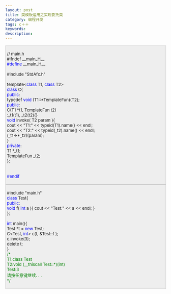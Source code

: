 ```yaml
---
layout: post
title: 类模板运用之实现委托类
category: 编程开发
tags: c＋＋
keywords: 
description: 
---
```


 

<div
style="border-right:#cccccc 1px solid;padding-right:5px;border-top:#cccccc 1px solid;padding-left:4px;font-size:13px;padding-bottom:4px;border-left:#cccccc 1px solid;width:98%;word-break:break-all;padding-top:4px;border-bottom:#cccccc 1px solid;background-color:#eeeeee;">

// main.h\
 \#ifndef \_\_main\_H\_\_\
 <span style="color:#0000ff;">\#define</span> \_\_main\_H\_\_\
\
 \#include "StdAfx.h"\
\
 template\<<span style="color:#0000ff;">class</span> T1, <span
style="color:#0000ff;">class</span> T2\>\
 <span style="color:#0000ff;">class</span> C{\
 <span style="color:#0000ff;">public</span>:\
     typedef <span
style="color:#0000ff;">void</span> (T1::\*TemplateFun)(T2);\
 <span style="color:#0000ff;">public</span>:\
     C(T1 \*t1, TemplateFun t2)\
         :\_t1(t1), \_t2(t2){}\
     <span style="color:#0000ff;">void</span> invoke( T2 param ){\
         cout \<\< "T1:" \<\< typeid(T1).name() \<\< endl;\
         cout \<\< "T2:" \<\< typeid(\_t2).name() \<\< endl;\
         (\_t1-\>\*\_t2)(param);\
     }\
 <span style="color:#0000ff;">private</span>:\
     T1 \*\_t1;\
     TemplateFun \_t2;\
 };\
\
\
 <span style="color:#0000ff;">\#endif</span>

</div>

 

<div
style="border-right:#cccccc 1px solid;padding-right:5px;border-top:#cccccc 1px solid;padding-left:4px;font-size:13px;padding-bottom:4px;border-left:#cccccc 1px solid;width:98%;word-break:break-all;padding-top:4px;border-bottom:#cccccc 1px solid;background-color:#eeeeee;">

\#include "main.h"\
 <span style="color:#0000ff;">class</span> Test{\
 <span style="color:#0000ff;">public</span>:\
     <span style="color:#0000ff;">void</span> f( <span
style="color:#0000ff;">int</span> a ){ cout \<\< "Test:" \<\< a \<\< endl; }\
 };\
\
 <span style="color:#0000ff;">int</span> main(){\
     Test \*t = <span style="color:#0000ff;">new</span> Test;\
     C\<Test, <span
style="color:#0000ff;">int</span>\> c(t, &Test::f );\
     c.invoke(3);\
     delete t;\
 }\
 <span style="color:#008000;">/\*</span><span style="color:#008000;">\
 T1:class Test\
 T2:void (\_\_thiscall Test::\*)(int)\
 Test:3\
 请按任意键继续. . .\
 </span><span style="color:#008000;">\*/</span>

</div>

 

 







